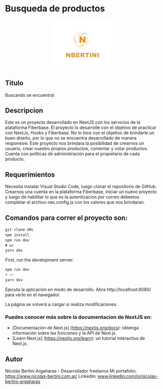 # Busqueda de productos
<p align="center"><a href="www.nicolas-bertini.com.ar" target="_blank" ><img width="200" src="./public/static/img/logonb.png" alt="logo"></a></p>

## Titulo
Buscando se encuentra!

## Descripcion
Este es un proyecto desarrollado en NextJS con los servicios de la plataforma Fiberbase.
El proyecto lo desarrollé con el objetivo de practicar con NextJs, Hooks y Fiberbase. No lo hice con el objetivo de brindarle un buen diseño, por lo que no se encuentra desarrollado de manera responsive.
Este proyecto nos brindara la posibilidad de crearnos un usuario, crear nuestro propios productos, comentar y votar productos. Cuenta con políticas de administración para el propietario de cada producto.

## Requerimientos
Necesita instalar Visual Studio Code, luego clonar el repositorio de GitHub.
Crearnos una cuenta en la plataforma Fiberbase, iniciar un nuevo proyecto y luego de habilitar lo que es la autenticacion por correo debemos completar el archivo nex.config.js con los valores que nos brindaran.

## Comandos para correr el proyecto son:

```javascript
git clone URL
npm install
npm run dev
# or
yarn dev
```

First, run the development server:

```bash
npm run dev
# or
yarn dev
```

Ejecuta la aplicación en modo de desarrollo. Abra http://localhost:8080/ para verlo en el navegador.

La página se volverá a cargar si realiza modificaciones. 

### Puedes conocer más sobre la documentacion de NextJS en:

- [Documentación de Next.js] (https://nextjs.org/docs): obtenga información sobre las funciones y la API de Next.js.
- [Learn Next.js] (https://nextjs.org/learn): un tutorial interactivo de Next.js.

## Autor
Nicolás Bertini Argañaras - Desarrollador freelance
Mi portafolio: https://www.nicolas-bertini.com.ar/
Linkedin: www.linkedin.com/in/nicolas-bertini-argañaras